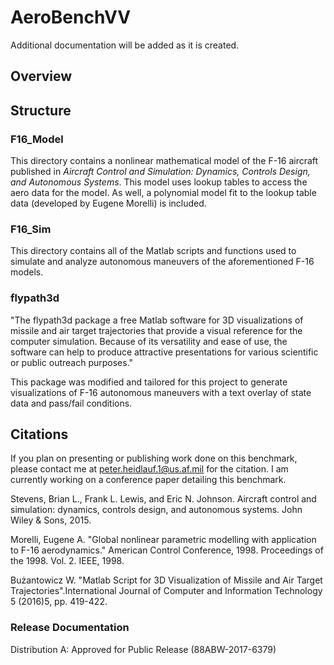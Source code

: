 # AeroBenchVV
Additional documentation will be added as it is created.

## Overview


## Structure
### F16_Model
This directory contains a nonlinear mathematical model of the F-16 aircraft published in _Aircraft Control and Simulation: Dynamics, Controls Design, and Autonomous Systems_. This model uses lookup tables to access the aero data for the model. As well, a polynomial model fit to the lookup table data (developed by Eugene Morelli) is included.

### F16_Sim
This directory contains all of the Matlab scripts and functions used to simulate and analyze autonomous maneuvers of the aforementioned F-16 models.

### flypath3d
"The flypath3d package a free Matlab software for 3D visualizations of missile and air target trajectories that provide a visual reference for the computer simulation. Because of its versatility and ease of use, the software can help to produce attractive presentations for various scientific or public outreach purposes."

This package was modified and tailored for this project to generate visualizations of F-16 autonomous maneuvers with a text overlay of state data and pass/fail conditions.

## Citations

If you plan on presenting or publishing work done on this benchmark, please contact me at peter.heidlauf.1@us.af.mil for the citation. I am currently working on a conference paper detailing this benchmark.

Stevens, Brian L., Frank L. Lewis, and Eric N. Johnson. Aircraft control and simulation: dynamics, controls design, and autonomous systems. John Wiley & Sons, 2015.  

Morelli, Eugene A. "Global nonlinear parametric modelling with application to F-16 aerodynamics." American Control Conference, 1998. Proceedings of the 1998. Vol. 2. IEEE, 1998.

Bużantowicz W. "Matlab Script for 3D Visualization of Missile and Air Target Trajectories".International Journal of Computer and Information Technology 5 (2016)5, pp. 419-422.

### Release Documentation
Distribution A: Approved for Public Release (88ABW-2017-6379)
